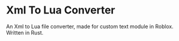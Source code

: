 # Xml To Lua Converter

An Xml to Lua file converter, made for custom text module in Roblox. Written in Rust.